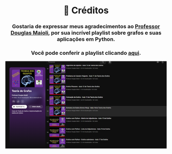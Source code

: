 <div align = 'center'>

# 🥳 Créditos

### Gostaria de expressar meus agradecimentos ao [Professor Douglas Maioli](https://www.youtube.com/@ProfessorDouglasMaioli), por sua incrível playlist sobre grafos e suas aplicações em Python. 
### Você pode conferir a playlist clicando [aqui](https://www.youtube.com/playlist?list=PLrOyM49ctTx-xtyVeuO7ylclgXHd4ws9a).



![Playlist Sobre Grafos](https://github.com/JPLabussiereF/Grafos-with-python/blob/main/assets/images/Playlist_Grafos.png?raw=true)
